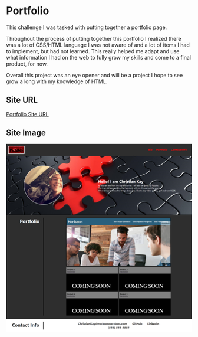 # Portfolio

This challenge I was tasked with putting together a portfolio page. 

Throughout the process of putting together this portfolio I realized there was a lot of CSS/HTML language I was not aware of and a lot of items I had to implement, but had not learned. This really helped me adapt and use what information I had on the web to fully grow my skills and come to a final product, for now. 

Overall this project was an eye opener and will be a project I hope to see grow a long with my knowledge of HTML.

## Site URL

[Portfolio Site URL](https://puzzlesx1.github.io/Portfolio/)

## Site Image

![Portfolio](/Portfolio/Images/portfolio.png)

